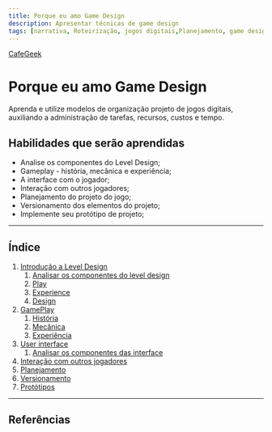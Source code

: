 ```yaml
---
title: Porque eu amo Game Design
description: Apresentar técnicas de game design
tags: [narrativa, Roteirização, jogos digitais,Planejamento, game design]
---
```


[CafeGeek](https://myerco.github.io/CafeGeek)

# Porque eu amo Game Design
Aprenda e utilize modelos de organização projeto de jogos digitais, auxiliando a administração de tarefas, recursos, custos e tempo.  
## Habilidades que serão aprendidas  
- Analise os componentes do Level Design;     
- Gameplay - história, mecânica e experiência;     
- A interface com o jogador;    
- Interação com outros jogadores;   
- Planejamento do projeto do jogo;      
- Versionamento dos elementos do projeto;     
- Implemente seu protótipo de projeto;
---
##  Índice
1. [Introdução a Level Design](#1)
    1. [Analisar os componentes do level design](#1)
    1. [Play](#1)    
    1. [Experience](#1)        
    1. [Design](#1)            
1. [GamePlay](#1)
    1. [História](#1)
    1. [Mecânica](#1)
    1. [Experiência](#1)
1. [User interface](#1)    
    1. [Analisar os componentes das interface](#1)
1. [Interação com outros jogadores](#1)
1. [Planejamento](#1)
1. [Versionamento](#1)
1. [Protótipos](#1)


***
## Referências
